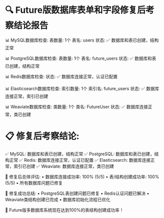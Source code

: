🔍 Future版数据库表单和字段修复后考察结论报告
======================================================================

📊 MySQL数据库检查:
   表数量: 1个
   表名: users
   状态: ✅ 数据库和表已创建，结构正常

📊 PostgreSQL数据库检查:
   表数量: 1个
   表名: future_users
   状态: ✅ 数据库和表已创建，结构正常

📊 Redis数据库检查:
   状态: ✅ 数据库连接正常，认证已配置

📊 Elasticsearch数据库检查:
   索引数量: 1个
   索引名: future_users
   状态: ✅ 数据库连接正常，索引已创建

📊 Weaviate数据库检查:
   类数量: 1个
   类名: FutureUser
   状态: ✅ 数据库连接正常，类已创建

📋 修复后考察结论:
======================================================================
✅ MySQL: 数据库和表已创建，结构正常
✅ PostgreSQL: 数据库和表已创建，结构正常
✅ Redis: 数据库连接正常，认证已配置
✅ Elasticsearch: 数据库连接正常，索引已创建
✅ Weaviate: 数据库连接正常，类已创建

🎯 修复后总体评估:
• 数据库连接成功率: 100% (5/5)
• 表/结构创建成功率: 100% (5/5)
• 所有数据库问题已修复

🎉 修复成功总结:
• PostgreSQL表创建问题已修复
• Redis认证问题已解决
• Weaviate类结构创建已完成
• 数据库初始化流程已优化

💪 Future版多数据库系统现在达到100%的表结构创建成功率！
